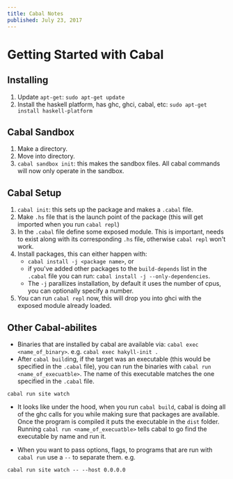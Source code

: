 ```yaml
---
title: Cabal Notes
published: July 23, 2017
---
```


# Getting Started with Cabal

## Installing

1. Update `apt-get`: `sudo apt-get update`
2. Install the haskell platform, has ghc, ghci, cabal, etc: `sudo apt-get install haskell-platform`

## Cabal Sandbox

1. Make a directory.
2. Move into directory.
3. `cabal sandbox init`: this makes the sandbox files. All cabal commands will now only operate in the sandbox.

## Cabal Setup

1. `cabal init`: this sets up the package and makes a `.cabal` file.
2. Make `.hs` file that is the launch point of the package (this will get imported when you run `cabal repl`)
3. In the `.cabal` file define some exposed module. This is important, needs to exist along with its corresponding `.hs` file, otherwise `cabal repl` won't work.
4. Install packages, this can either happen with:
    * `cabal install -j <package name>`, or
    * if you've added other packages to the `build-depends` list in the `.cabal` file you can run: `cabal install -j --only-dependencies`.
    * The `-j` parallizes installation, by default it uses the number of cpus, you can optionally specify a number.
5. You can run `cabal repl` now, this will drop you into ghci with the exposed module already loaded.

## Other Cabal-abilites

* Binaries that are installed by cabal are available via: `cabal exec <name_of_binary>`. e.g. `cabal exec hakyll-init .`
* After `cabal build`ing, if the target was an executable (this would be specified in the `.cabal` file), you can run the binaries with `cabal run <name_of_execuatble>`. The name of this executable matches the one specified in the `.cabal` file.
 
 ```
 cabal run site watch
 ```
* It looks like under the hood, when you run `cabal build`, cabal is doing all of the ghc calls for you while making sure that packages are available. Once the program is compiled it puts the executable in the `dist` folder. Running `cabal run <name_of_execuatble>` tells cabal to go find the executable by name and run it.

* When you want to pass options, flags, to programs that are run with `cabal run` use a `--` to separate them. e.g.

 ```
 cabal run site watch -- --host 0.0.0.0
 ```
